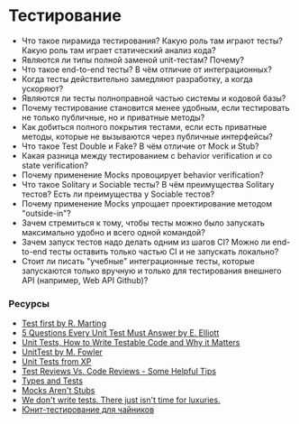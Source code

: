 # Тестирование

* Что такое пирамида тестирования? Какую роль там играют тесты? Какую роль там играет статический анализ кода?
* Являются ли типы полной заменой unit-тестам? Почему?
* Что такое end-to-end тесты? В чём отличие от интеграционных?
* Когда тесты действительно замедляют разработку, а когда ускоряют?
* Являются ли тесты полноправной частью системы и кодовой базы?
* Почему тестирование становится менее удобным, если тестировать не только публичные, но и приватные методы?
* Как добиться полного покрытия тестами, если есть приватные методы, которые не вызываются через публичные интерфейсы?
* Что такое Test Double и Fake? В чём отличие от Mock и Stub?
* Какая разница между тестированием с behavior verification и со state verification?
* Почему применение Mocks провоцирует behavior verification?
* Что такое Solitary и Sociable тесты? В чём преимущества Solitary тестов? Есть ли преимущества у Sociable тестов?
* Почему применение Mocks упрощает проектирование методом "outside-in"?
* Зачем стремиться к тому, чтобы тесты можно было запускать максимально удобно и всего одной командой?
* Зачем запуск тестов надо делать одним из шагов CI? Можно ли end-to-end тесты оставить только частью CI и не запускать локально?
* Стоит ли писать "учебные" интеграционные тесты, которые запускаются только вручную и только для тестирования внешнего API (например, Web API Github)?

### Ресурсы

* [Test first by R. Marting](https://blog.cleancoder.com/uncle-bob/2013/09/23/Test-first.html)
* [5 Questions Every Unit Test Must Answer by E. Elliott](https://medium.com/javascript-scene/what-every-unit-test-needs-f6cd34d9836d)
* [Unit Tests, How to Write Testable Code and Why it Matters](https://www.toptal.com/qa/how-to-write-testable-code-and-why-it-matters)
* [UnitTest by M. Fowler](https://martinfowler.com/bliki/UnitTest.html)
* [Unit Tests from XP](http://www.extremeprogramming.org/rules/unittests.html)
* [Test Reviews Vs. Code Reviews - Some Helpful Tips](https://osherove.com/blog/2007/3/13/test-reviews-vs-code-reviews-some-helpful-tips.html)
* [Types and Tests](https://blog.cleancoder.com/uncle-bob/2017/01/13/TypesAndTests.html)
* [Mocks Aren't Stubs](https://www.martinfowler.com/articles/mocksArentStubs.html)
* [We don't write tests. There just isn't time for luxuries.](https://www.jamesgolick.com/2007/8/22/we-dont-write-tests-there-just-isnt-time-for-luxuries.html)
* [Юнит-тестирование для чайников](https://habr.com/en/post/169381/)